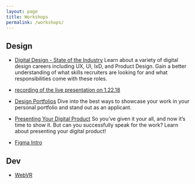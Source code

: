 ```yaml
---
layout: page
title: Workshops
permalink: /workshops/
---
```



## Design

* [Digital Design - State of the Industry](https://docs.google.com/presentation/d/1kdj0l83_Yr9YielphcwSNWGBmdspQWjEOVAxuvzPHeU/edit?usp=sharing)
Learn about a variety of digital design careers including UX, UI, IxD, and Product Design. Gain a better understanding of what skills recruiters are looking for and what responsibilities come with these roles.
 - [recording of the live presentation on 1.22.18](https://youtu.be/4W8-XmLwH18)


* [Design Portfolios](https://docs.google.com/presentation/d/1Udk9irYVZA_rsJ-x1TxThL6qrNkcs5LCpPloG7AuWoo/edit?usp=sharing)
Dive into the best ways to showcase your work in your personal portfolio and stand out as an applicant.

* [Presenting Your Digital Product](https://docs.google.com/presentation/d/1IOQBy4X9HjMhmY976xc0xz2eah4wg5HGeT4g8c53olo/edit?usp=sharing)
So you’ve given it your all, and now it’s time to show it. But can you successfully speak for the work? Learn about presenting your digital product!

* [Figma Intro](figma_intro)


## Dev

* [WebVR](vr)

  <!-- * 6/28 [git map workshop](git) -->
  <!-- * 6/30 [bootstrap](https://github.com/dado3212/cs52-workshop-1/tree/gh-pages) -->
  <!-- * 7/7 [jekyll & sass](https://github.com/VLuisa/cs52-workshop-2) -->
  <!-- * 7/14 [d3, p5, paper.js](https://github.com/virginiacook/workshop3-js-viz) -->
  <!-- * 7/26 [redux](redux) -->
  <!-- * 8/16 [websockets](websockets) -->
